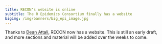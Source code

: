 ```yaml
---
title: RECON's website is online
subtitle: The R Epidemics Consortium finally has a website
bigimg: /img/banners/big_epi_image.jpg
---
```


Thanks to [Dean Attali](http://deanattali.com), RECON now has a website. This is still an early draft, and more sections and material will be added over the weeks to come.
